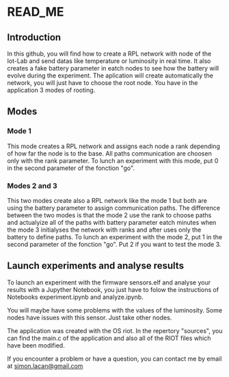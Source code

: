 # READ_ME
## Introduction
In this github, you will find how to create a RPL network with node of the Iot-Lab and send datas like temperature or luminosity in real time. It also creates a fake battery parameter in eatch nodes to see how the battery will evolve during the experiment. 
The aplication will create automatically the network, you will just have to choose the root node.
You have in the application 3 modes of rooting. 

## Modes
### Mode 1
This mode creates a  RPL network and assigns each node a rank depending of how far the node is to the base. All paths communication are choosen only with the rank parameter. To lunch an experiment with this mode, put 0 in the second parameter of the fonction "go".

### Modes 2 and 3
This two modes create also a RPL network like the mode 1 but both are using the battery parameter to assign communication paths. The difference between the two modes is that the mode 2 use the rank to choose paths and actualyize all of the paths with battery parameter eatch minutes when the mode 3 initialyses the network with ranks and after uses only the battery to define paths.
To lunch an experiment with the mode 2, put 1 in the second parameter of the fonction "go". Put 2 if you want to test the mode 3.

## Launch experiments and analyse results
To launch an experiment with the firmware sensors.elf and analyse your results with a Jupyther Notebook, you just have to folow the instructions of Notebooks experiment.ipynb and analyze.ipynb.

You will maybe have some problems with the values of the luminosity. Some nodes have issues with this sensor. Just take other nodes.

The application was created with the OS riot. In the repertory "sources", you can find the main.c of the application and also all of the RIOT files which have been modified.

If you encounter a problem or have a question, you can contact me by email at simon.lacan@gmail.com 




